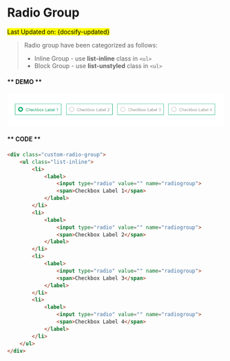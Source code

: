 # Radio Group
<mark>Last Updated on: {docsify-updated}</mark>

> Radio group have been categorized as follows:
> 
> * Inline Group - use **list-inline** class in `<ul>`
> * Block Group - use **list-unstyled** class in `<ul>`

<!-- tabs:start -->

#### ** DEMO **

![Radio](images/radio.PNG)

#### ** CODE **

```HTML
<div class="custom-radio-group">
    <ul class="list-inline">
        <li>
            <label>
                <input type="radio" value="" name="radiogroup">
                <span>Checkbox Label 1</span>
            </label>
        </li>
        <li>
            <label>
                <input type="radio" value="" name="radiogroup">
                <span>Checkbox Label 2</span>
            </label>
        </li>
        <li>
            <label>
                <input type="radio" value="" name="radiogroup">
                <span>Checkbox Label 3</span>
            </label>
        </li>
        <li>
            <label>
                <input type="radio" value="" name="radiogroup">
                <span>Checkbox Label 4</span>
            </label>
        </li>
    </ul>
</div>
```

<!-- tabs:end -->